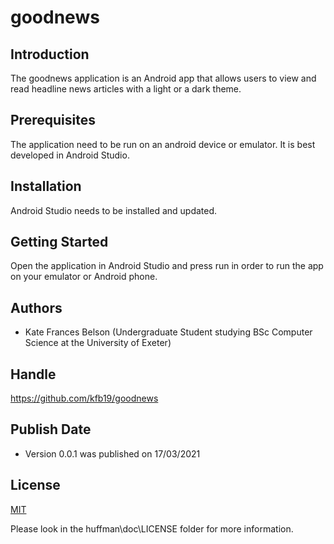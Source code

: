   
# goodnews

## Introduction

The goodnews application is an Android app that allows users to view and read headline news articles with a light or a dark theme. 

## Prerequisites

The application need to be run on an android device or emulator. It is best developed in Android Studio. 

## Installation

Android Studio needs to be installed and updated. 

## Getting Started 

Open the application in Android Studio and press run in order to run the app on your emulator or Android phone. 

## Authors 

- Kate Frances Belson (Undergraduate Student studying BSc Computer Science at the University of Exeter)

## Handle

https://github.com/kfb19/goodnews

## Publish Date 

- Version 0.0.1 was published on 17/03/2021

## License
[MIT](https://choosealicense.com/licenses/mit/)

Please look in the huffman\doc\LICENSE folder for more information. 
